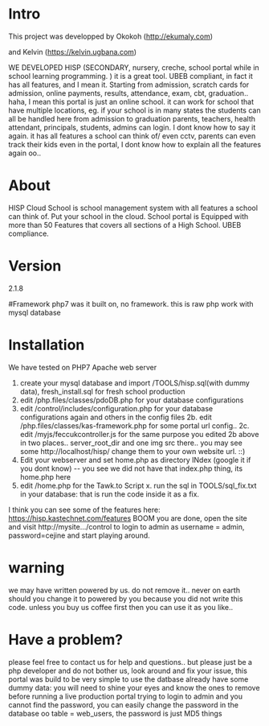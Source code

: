 
# Intro

This project was developped by Okokoh (http://ekumaly.com)

and Kelvin (https://kelvin.ugbana.com)

WE DEVELOPED HISP (SECONDARY, nursery, creche, school portal while in school learning programming. ) it is a great tool.
UBEB compliant, in fact it has all features, and I mean it. Starting from admission, scratch cards for admission, 
online payments, results, attendance, exam, cbt, graduation.. haha, I mean this portal is just an online school.
it can work for school that have multiple locations, eg. if your school is in many states the students can all be handled here from admission to graduation
parents, teachers, health attendant, principals, students, admins can login. I dont know how to say it again. it has all features a school can think of/
even cctv, parents can even track their kids even in the portal, I dont know how to explain all the features again oo..

# About
HISP Cloud School is school management system with all features a school can think of. Put your school in the cloud. School portal is Equipped with more than 50 Features that covers all sections of a High School. UBEB compliance.

# Version
2.1.8

#Framework
php7 was it built on, no framework. this is raw php work with mysql database

# Installation
We have tested on PHP7 Apache web server
1. create your mysql database and import /TOOLS/hisp.sql(with dummy data), fresh_install.sql for fresh school production
2. edit /php.files/classes/pdoDB.php for your database configurations 
2. edit /control/includes/configuration.php for your database configurations again and others in the config files 
2b. edit /php.files/classes/kas-framework.php for some portal url config..
2c. edit /myjs/feccukcontroller.js for the same purpose you edited 2b above in two places.. server_root_dir and one img src there..
you may see some http://localhost/hisp/ change them to your own website url. ::)
3. Edit your webserver and set home.php as directory INdex (google it if you dont know) -- you see we did not have that index.php thing, its home.php here
4. edit /home.php for the Tawk.to Script 
x. run the sql in TOOLS/sql_fix.txt in your database: that is run the code inside it as a fix.

I think you can see some of the features here: https://hisp.kastechnet.com/features
BOOM you are done, open the site and visit http://mysite.../control to login to admin as username = admin, password=cejine and start playing around.



# warning
we may have written powered by us. do not remove it.. never on earth should you change it to powered by you
because you did not write this code. unless you buy us coffee first then you can use it as you like..

# Have a problem?
please feel free to contact us for help and questions.. 
but please just be a php developer and do not bother us, look around and fix your issue, this portal was build to be very simple to use
the datbase already have some dummy data: you will need to shine your eyes and know the ones to remove before running a live production portal
trying to login to admin and you cannot find the password, you can easily change the password in the database oo
table = web_users, the password is just MD5 things

